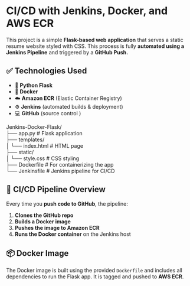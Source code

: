 # CI/CD with Jenkins, Docker, and AWS ECR

This project is a simple **Flask-based web application** that serves a static resume website styled with CSS. This process is fully **automated using a Jenkins Pipeline** and triggered by a **GitHub Push.**

## ✅ Technologies Used
- 🐍 **Python Flask**
- 🐳 **Docker**
- ☁️ **Amazon ECR** (Elastic Container Registry)
- ⚙️ **Jenkins** (automated builds & deployment)
- 💻 **GitHub** (source control )

Jenkins-Docker-Flask/ <br>
├── app.py # Flask application <br>
├── templates/ <br>
│ └── index.html # HTML page <br>
├── static/ <br>
│ └── style.css # CSS styling <br>
├── Dockerfile # For containerizing the app <br>
└── Jenkinsfile # Jenkins pipeline for CI/CD <br>

## 🚀 CI/CD Pipeline Overview

Every time you **push code to GitHub**, the pipeline:

1.  **Clones the GitHub repo**
2.  **Builds a Docker image**
3.  **Pushes the image to Amazon ECR**
4.  **Runs the Docker container** on the Jenkins host

## 📦 Docker Image

The Docker image is built using the provided `Dockerfile` and includes all dependencies to run the Flask app. It is tagged and pushed to **AWS ECR**.
